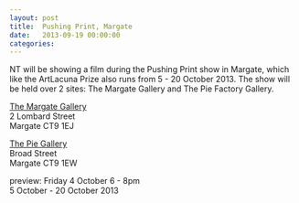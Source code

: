 ```yaml
---
layout: post
title:  Pushing Print, Margate
date:   2013-09-19 00:00:00
categories: 
---
```


NT will be showing a film during the Pushing Print show in Margate, which like the ArtLacuna Prize also runs from 5 - 20 October 2013. The show will be held over 2 sites: The Margate Gallery and The Pie Factory Gallery.

<a href="http://www.margategallery.co.uk" target="_blank">The Margate Gallery</a>  
2 Lombard Street  
Margate CT9 1EJ  

<a href="http://www.piefactorymargate.co.uk" target="_blank">The Pie Gallery</a>  
Broad Street  
Margate CT9 1EW  

preview: Friday 4 October 6 - 8pm  
5 October - 20 October 2013  
  